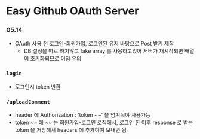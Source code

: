 # Easy Github OAuth Server

### 05.14

- OAuth 사용 전 로그인-회원가입, 로그인된 유저 바탕으로 Post 받기 제작
  - DB 설정을 따로 하지않고 fake array 를 사용하고있어 서버가 재시작되면 배열이 초기화되므로 이점 유의

### `login`

- 로그인시 token 반환

### `/uploadComment`

- header 에 Authorization : 'token ~~' 을 넘겨줘야 사용가능
- token ~~ 에 ~~ 는 회원가입-로그인 로직에서, 로그인 한 이후 response 로 받는 token 을 저장해서 headers 에 추가하여 보내면 됨
